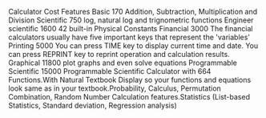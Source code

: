 Calculator                    Cost                   Features
 Basic                         170                   Addition, Subtraction, Multiplication and Division
 Scientific                    750                   log, natural log and trignometric functions
 Engineer scientific           1600                  42 built-in Physical Constants
 Financial                     3000                  The financial calculators usually have five important keys that represent the &#39;variables&#39;
 Printing                      5000                  You can press TIME key to display current time and date. You can press REPRINT key to reprint operation and calculation results.
 Graphical                     11800                 plot graphs and even solve equations
 Programmable Scientific       15000                 Programmable Scientific Calculator with 664 Functions.With Natural Textbook Display so your functions and equations look same as in your textbook.Probability, Calculus, Permutation Combination, Random Number Calculation features.Statistics (List-based Statistics, Standard deviation, Regression analysis)
